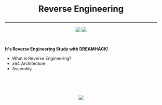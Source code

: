 # <p align="center">Reverse Engineering</p>  
---
<p align="center">
<img src="https://img.shields.io/badge/C-A8B9CC?style=for-the-badge&logo=C&logoColor=black"> <img src="https://img.shields.io/badge/Assembly-654FF0?style=for-the-badge&logo=WebAssembly&logoColor=white">
</p>
<br/>

__It's Reverse Engineering Study with DREAMHACK!__
- What is Reverse Engineering?
- x64 Architecture
- Assembly

<br/>
<br/>
<br/>
<p align="center">
<img src="https://github-readme-stats.vercel.app/api?username=Jinseop-Sim&show_icons=true&theme=gruvbox&hide=["issues"]">
</p> 
